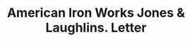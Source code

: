 ---
doi: 10.7916/D8Q82R79
date_other: '1870'
date_other_textual: 1870-1879
form: correspondence
genre:
- Letters (correspondence)
name:
- American Iron Works Jones & Laughlins
object_in_context_url: https://biggert.cul.columbia.edu/items/view/ave_biggert_01460
subject_hierarchical_geographic:
- Pittsburgh, Pennsylvania, United States
subject_name:
- American Iron Works Jones & Laughlins
title: American Iron Works Jones & Laughlins. Letter
sort_title: American Iron Works Jones & Laughlins. Letter
call_number: ave_biggert_01460
coordinates:
- 40.439722222222215,-79.97638888888889
pid: ave_biggert_01460
identifiers: ave_biggert_01460
permalink: /biggert/ave_biggert_01460/
layout: iiif-image-page
---